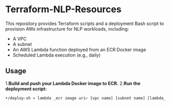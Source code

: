 # Terraform-NLP-Resources


This repository provides Terraform scripts and a deployment Bash script to provision AWs infrastructure for NLP workloads, including:

- A VPC
- A subnet
- An AWS Lambda function deployed from an ECR Docker image
- Scheduled Lambda execution (e.g., daily)

## Usage

1.**Build and push your Lambda Docker image to ECR.**
2.**Run the deployment script:**
  ```bash
•/deploy-sh « lambda _ecr image uri> [vpc name] [subnet name] [lambda_ namell
